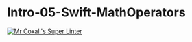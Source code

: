 # Intro-05-Swift-MathOperators
[![Mr Coxall's Super Linter](https://github.com/ICS4U-Programming-SpencerS/Intro-05-Swift-MathOperators/workflows/Mr%20Coxall's%20Super%20Linter/badge.svg)](https://github.com/ICS4U-Programming-SpencerS/Intro-05-Swift-MathOperators/actions/)

